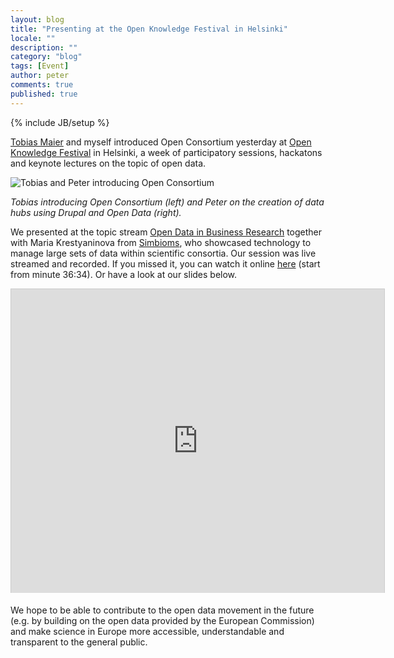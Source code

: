 ```yaml
---
layout: blog
title: "Presenting at the Open Knowledge Festival in Helsinki"
locale: ""
description: ""
category: "blog"
tags: [Event]
author: peter 
comments: true
published: true
---
```

{% include JB/setup %}

<p class="lead"><a href="/team/tobias-maier">Tobias Maier</a> and myself introduced Open Consortium yesterday at <a href="http://okfestival.org" target="_blank">Open Knowledge Festival</a> in Helsinki, a week of participatory sessions, hackatons and keynote lectures on the topic of open data.</p>

![Tobias and Peter introducing Open Consortium ](http://farm9.staticflickr.com/8452/8008967415_1d606221ae_c.jpg)

_Tobias introducing Open Consortium (left) and Peter on the creation of data hubs using Drupal and Open Data (right)._

We presented at the topic stream <a href="http://okfestival.org/open-data-in-business-research/" target="_blank">Open Data in Business Research</a> together with Maria Krestyaninova from <a href="http://simbioms.org" target="_blank">Simbioms</a>, who showcased technology to manage large sets of data within scientific consortia. Our session was live streamed and recorded. If you missed it, you can watch it online <a href="http://bambuser.com/v/2995559" target="_blank">here</a> (start from minute 36:34). Or have a look at our slides below.

<iframe src="http://www.slideshare.net/slideshow/embed_code/14371259?rel=0" width="597" height="486" frameborder="0" marginwidth="0" marginheight="0" scrolling="no" style="border:1px solid #CCC;border-width:1px 1px 0;margin-bottom:5px"> </iframe> 

We hope to be able to contribute to the open data movement in the future (e.g. by building on the open data provided by the European Commission) and make science in Europe more accessible, understandable and transparent to the general public.






